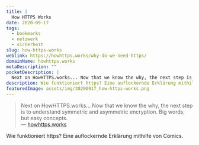 ```yaml
---
title: |
  How HTTPS Works
date: 2020-09-17
tags:
  - bookmarks
  - netzwerk
  - sicherheit
slug: how-https-works
weblink: https://howhttps.works/why-do-we-need-https/
domainName: howhttps.works
metaDescription: ""
pocketDescription: |
  Next on HowHTTPS.works... Now that we know the why, the next step is to understand symmetric and asymmetric encryption. Big words, but easy concepts.
description: Wie funktioniert https? Eine auflockernde Erklärung mithilfe von Comics.
featuredImage: assets/img/20200917_how-https-works.png
---
```

<blockquote>Next on HowHTTPS.works... Now that we know the why, the next step is to understand symmetric and asymmetric encryption. Big words, but easy concepts.
<footer>— <a href="https://howhttps.works/why-do-we-need-https/">howhttps.works</a></footer></blockquote>

Wie funktioniert https? Eine auflockernde Erklärung mithilfe von Comics.
